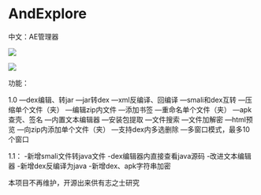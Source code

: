# AndExplore
中文：AE管理器

![](https://github.com/FlyingYu-Z/AndExplore/blob/main/screenshots/1.jpg)

![](https://github.com/FlyingYu-Z/AndExplore/blob/main/screenshots/2.jpg)


功能：

1.0
—dex编辑、转jar
—jar转dex
—xml反编译、回编译
—smali和dex互转
—压缩单个文件（夹）
—编辑zip内文件
—添加书签
—重命名单个文件（夹）
—apk查壳、签名
—内置文本编辑器
—安装包提取
—文件搜索
—文件加解密
—html预览
—向zip内添加单个文件（夹）
—支持dex内多选删除
—多窗口模式，最多10个窗口

1.1：
-新增smali文件转java文件
-dex编辑器内直接查看java源码
-改进文本编辑器
-新增dex反编译为java
-新增dex、apk字符串加密


本项目不再维护，开源出来供有志之士研究
